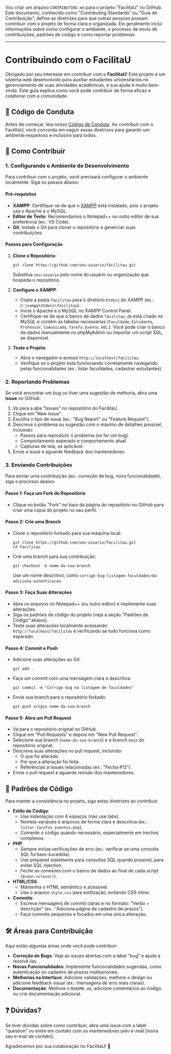 Vou criar um arquivo `CONTRIBUTING.md` para o projeto "FacilitaU" no GitHub. Este documento, conhecido como "Contributing Standards" ou "Guia de Contribuição", define as diretrizes para que outras pessoas possam contribuir com o projeto de forma clara e organizada. Ele geralmente inclui informações sobre como configurar o ambiente, o processo de envio de contribuições, padrões de código e como reportar problemas.

---

# Contribuindo com o FacilitaU

Obrigado por seu interesse em contribuir com o **FacilitaU**! Este projeto é um sistema web desenvolvido para auxiliar estudantes universitários no gerenciamento de suas atividades acadêmicas, e sua ajuda é muito bem-vinda. Este guia explica como você pode contribuir de forma eficaz e colaborar com a comunidade.

## 📜 Código de Conduta

Antes de começar, leia nosso [Código de Conduta](CODE_OF_CONDUCT.md). Ao contribuir com o FacilitaU, você concorda em seguir essas diretrizes para garantir um ambiente respeitoso e inclusivo para todos.

## 🚀 Como Contribuir

### 1. Configurando o Ambiente de Desenvolvimento

Para contribuir com o projeto, você precisará configurar o ambiente localmente. Siga os passos abaixo:

#### Pré-requisitos
- **XAMPP**: Certifique-se de que o [XAMPP](https://www.apachefriends.org/) está instalado, pois o projeto usa o Apache e o MySQL.
- **Editor de Texto**: Recomendamos o Notepad++ ou outro editor de sua preferência (ex.: VS Code).
- **Git**: Instale o Git para clonar o repositório e gerenciar suas contribuições.

#### Passos para Configuração
1. **Clone o Repositório**:
   ```
   git clone https://github.com/seu-usuario/facilitau.git
   ```
   Substitua `seu-usuario` pelo nome do usuário ou organização que hospeda o repositório.

2. **Configure o XAMPP**:
   - Copie a pasta `facilitau` para o diretório `htdocs` do XAMPP (ex.: `C:\xampp\htdocs\facilitau`).
   - Inicie o Apache e o MySQL no XAMPP Control Panel.
   - Certifique-se de que o banco de dados `facilitau_db` está criado no MySQL e contém as tabelas necessárias (`Faculdade`, `Estudante`, `Professor`, `Comunicado`, `Tarefa_Evento`, etc.). Você pode criar o banco de dados manualmente no phpMyAdmin ou importar um script SQL, se disponível.

3. **Teste o Projeto**:
   - Abra o navegador e acesse `http://localhost/facilitau`.
   - Verifique se o projeto está funcionando corretamente navegando pelas funcionalidades (ex.: listar faculdades, cadastrar estudantes).

### 2. Reportando Problemas

Se você encontrar um bug ou tiver uma sugestão de melhoria, abra uma **issue** no GitHub:

1. Vá para a aba "Issues" no repositório do FacilitaU.
2. Clique em "New Issue".
3. Escolha o tipo de issue (ex.: "Bug Report" ou "Feature Request").
4. Descreva o problema ou sugestão com o máximo de detalhes possível, incluindo:
   - Passos para reproduzir o problema (se for um bug).
   - Comportamento esperado e comportamento atual.
   - Capturas de tela, se aplicável.
5. Envie a issue e aguarde feedback dos mantenedores.

### 3. Enviando Contribuições

Para enviar uma contribuição (ex.: correção de bug, nova funcionalidade), siga o processo abaixo:

#### Passo 1: Faça um Fork do Repositório
- Clique no botão "Fork" no topo da página do repositório no GitHub para criar uma cópia do projeto no seu perfil.

#### Passo 2: Crie uma Branch
- Clone o repositório forkado para sua máquina local:
  ```
  git clone https://github.com/seu-usuario/facilitau.git
  cd facilitau
  ```
- Crie uma branch para sua contribuição:
  ```
  git checkout -b nome-da-sua-branch
  ```
  Use um nome descritivo, como `corrige-bug-listagem-faculdades` ou `adiciona-autenticacao`.

#### Passo 3: Faça Suas Alterações
- Abra os arquivos no Notepad++ (ou outro editor) e implemente suas alterações.
- Siga os padrões de código do projeto (veja a seção "Padrões de Código" abaixo).
- Teste suas alterações localmente acessando `http://localhost/facilitau` e verificando se tudo funciona como esperado.

#### Passo 4: Commit e Push
- Adicione suas alterações ao Git:
  ```
  git add .
  ```
- Faça um commit com uma mensagem clara e descritiva:
  ```
  git commit -m "Corrige bug na listagem de faculdades"
  ```
- Envie sua branch para o repositório forkado:
  ```
  git push origin nome-da-sua-branch
  ```

#### Passo 5: Abra um Pull Request
- Vá para o repositório original no GitHub.
- Clique em "Pull Requests" e depois em "New Pull Request".
- Selecione sua branch (`nome-da-sua-branch`) e a branch `main` do repositório original.
- Descreva suas alterações no pull request, incluindo:
  - O que foi alterado.
  - Por que a alteração foi feita.
  - Referências a issues relacionadas (ex.: "Fecha #12").
- Envie o pull request e aguarde revisão dos mantenedores.

## 📝 Padrões de Código

Para manter a consistência no projeto, siga estas diretrizes ao contribuir:

- **Estilo de Código**:
  - Use indentação com 4 espaços (não use tabs).
  - Nomeie variáveis e arquivos de forma clara e descritiva (ex.: `listar_tarefas_eventos.php`).
  - Comente o código quando necessário, especialmente em trechos complexos.
- **PHP**:
  - Sempre inclua verificações de erro (ex.: verificar se uma consulta SQL foi bem-sucedida).
  - Use prepared statements para consultas SQL quando possível, para evitar SQL injection.
  - Feche as conexões com o banco de dados ao final de cada script (`$conn->close()`).
- **HTML/CSS**:
  - Mantenha o HTML semântico e acessível.
  - Use o arquivo `style.css` para estilização, evitando CSS inline.
- **Commits**:
  - Escreva mensagens de commit claras e no formato: "Verbo + descrição" (ex.: "Adiciona página de cadastro de prazos").
  - Faça commits pequenos e focados em uma única alteração.

## 🛠️ Áreas para Contribuição

Aqui estão algumas áreas onde você pode contribuir:

- **Correção de Bugs**: Veja as issues abertas com a label "bug" e ajude a resolvê-las.
- **Novas Funcionalidades**: Implemente funcionalidades sugeridas, como autenticação ou cadastro de prazos institucionais.
- **Melhorias na Interface**: Adicione validações, melhore o design ou adicione feedback visual (ex.: mensagens de erro mais claras).
- **Documentação**: Melhore o `README.md`, adicione comentários ao código ou crie documentação adicional.

## ❓ Dúvidas?

Se tiver dúvidas sobre como contribuir, abra uma issue com a label "question" ou entre em contato com os mantenedores pelo e-mail [insira seu e-mail de contato].

Agradecemos por sua colaboração no FacilitaU! 🎉

